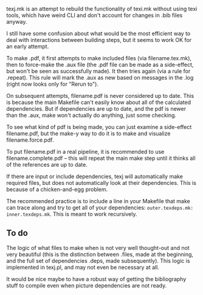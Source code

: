 texj.mk is an attempt to rebuild the functionality of texi.mk without using texi tools, which have weird CLI and don't account for changes in .bib files anyway.

I still have some confusion about what would be the most efficient way to deal with interactions between building steps, but it seems to work OK for an early attempt.

To make <filename>.pdf, it first attempts to make included files (via filename.tex.mk), then to force-make the .aux file (the .pdf file can be made as a side-effect, but won't be seen as successfully made). It then tries again (via a rule for .repeat). This rule will mark the .aux as new based on messages in the .log (right now looks only for "Rerun to").

On subsequent attempts, filename.pdf is never considered up to date. This is because the main Makefile can't easily know about all of the calculated dependencies. But if dependencies are up to date, and the pdf is newer than the .aux, make won't actually do anything, just some checking.

To see what kind of pdf is being made, you can just examine a side-effect filename.pdf, but the make-y way to do it is to make and visualize filename.force.pdf.

To put filename.pdf in a real pipeline, it is recommended to use filename.complete.pdf – this will repeat the main make step until it thinks all of the references are up to date.

If there are input or include dependencies, texj will automatically make required files, but does not automatically look at their dependencies. This is because of a chicken-and-egg problem.

The recommended practice is to include a line in your Makefile that make can trace along and try to get all of your dependencies:
`outer.texdeps.mk: inner.texdeps.mk`.
This is meant to work recursively.


## To do

The logic of what files to make when is not very well thought-out and not very beautiful (this is the distinction between .files, made at the beginning, and the full set of dependencies .deps, made subsequently). This logic is implemented in texj.pl, and may not even be necessary at all.

It would be nice maybe to have a robust way of getting the bibliography stuff to compile even when picture dependencies are not ready.
